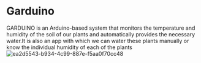# Garduino
GARDUINO is an Arduino-based system that monitors the temperature and humidity of the soil of our plants and automatically provides the necessary water.It is also an app with which we can water these plants manually or know the individual humidity of each of the plants
![ea2d5543-b934-4c99-887e-f5aa0f70cc48](https://user-images.githubusercontent.com/73260922/149467916-3baa7aba-7d90-4cf2-9682-184ef09f49b7.jpg)

